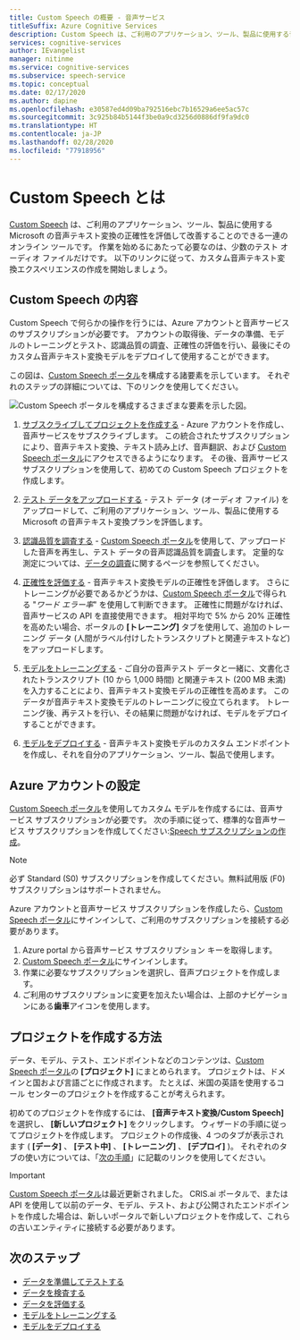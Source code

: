 ```yaml
---
title: Custom Speech の概要 - 音声サービス
titleSuffix: Azure Cognitive Services
description: Custom Speech は、ご利用のアプリケーション、ツール、製品に使用する音声テキスト変換の正確性を評価して改善することのできる一連のオンライン ツールです。 作業を始めるにあたって必要なのは、少数のテスト オーディオ ファイルだけです。 以下のリンクに従って、カスタム音声テキスト変換エクスペリエンスの作成を開始しましょう。
services: cognitive-services
author: IEvangelist
manager: nitinme
ms.service: cognitive-services
ms.subservice: speech-service
ms.topic: conceptual
ms.date: 02/17/2020
ms.author: dapine
ms.openlocfilehash: e30587ed4d09ba792516ebc7b16529a6ee5ac57c
ms.sourcegitcommit: 3c925b84b5144f3be0a9cd3256d0886df9fa9dc0
ms.translationtype: HT
ms.contentlocale: ja-JP
ms.lasthandoff: 02/28/2020
ms.locfileid: "77918956"
---
```

# <a name="what-is-custom-speech"></a>Custom Speech とは

[Custom Speech](https://aka.ms/customspeech) は、ご利用のアプリケーション、ツール、製品に使用する Microsoft の音声テキスト変換の正確性を評価して改善することのできる一連のオンライン ツールです。 作業を始めるにあたって必要なのは、少数のテスト オーディオ ファイルだけです。 以下のリンクに従って、カスタム音声テキスト変換エクスペリエンスの作成を開始しましょう。

## <a name="whats-in-custom-speech"></a>Custom Speech の内容

Custom Speech で何らかの操作を行うには、Azure アカウントと音声サービスのサブスクリプションが必要です。 アカウントの取得後、データの準備、モデルのトレーニングとテスト、認識品質の調査、正確性の評価を行い、最後にそのカスタム音声テキスト変換モデルをデプロイして使用することができます。

この図は、[Custom Speech ポータル](https://aka.ms/customspeech)を構成する諸要素を示しています。 それぞれのステップの詳細については、下のリンクを使用してください。

![Custom Speech ポータルを構成するさまざまな要素を示した図。](./media/custom-speech/custom-speech-overview.png)

1. [サブスクライブしてプロジェクトを作成する](#set-up-your-azure-account) - Azure アカウントを作成し、音声サービスをサブスクライブします。 この統合されたサブスクリプションにより、音声テキスト変換、テキスト読み上げ、音声翻訳、および [Custom Speech ポータル](https://speech.microsoft.com/customspeech)にアクセスできるようになります。 その後、音声サービス サブスクリプションを使用して、初めての Custom Speech プロジェクトを作成します。

2. [テスト データをアップロードする](how-to-custom-speech-test-data.md) - テスト データ (オーディオ ファイル) をアップロードして、ご利用のアプリケーション、ツール、製品に使用する Microsoft の音声テキスト変換プランを評価します。

3. [認識品質を調査する](how-to-custom-speech-inspect-data.md) - [Custom Speech ポータル](https://speech.microsoft.com/customspeech)を使用して、アップロードした音声を再生し、テスト データの音声認識品質を調査します。 定量的な測定については、[データの調査](how-to-custom-speech-inspect-data.md)に関するページを参照してください。

4. [正確性を評価する](how-to-custom-speech-evaluate-data.md) - 音声テキスト変換モデルの正確性を評価します。 さらにトレーニングが必要であるかどうかは、[Custom Speech ポータル](https://speech.microsoft.com/customspeech)で得られる "*ワード エラー率*" を使用して判断できます。 正確性に問題がなければ、音声サービスの API を直接使用できます。 相対平均で 5% から 20% 正確性を高めたい場合、ポータルの **[トレーニング]** タブを使用して、追加のトレーニング データ (人間がラベル付けしたトランスクリプトと関連テキストなど) をアップロードします。

5. [モデルをトレーニングする](how-to-custom-speech-train-model.md) - ご自分の音声テスト データと一緒に、文書化されたトランスクリプト (10 から 1,000 時間) と関連テキスト (200 MB 未満) を入力することにより、音声テキスト変換モデルの正確性を高めます。 このデータが音声テキスト変換モデルのトレーニングに役立てられます。 トレーニング後、再テストを行い、その結果に問題がなければ、モデルをデプロイすることができます。

6. [モデルをデプロイする](how-to-custom-speech-deploy-model.md) - 音声テキスト変換モデルのカスタム エンドポイントを作成し、それを自分のアプリケーション、ツール、製品で使用します。

## <a name="set-up-your-azure-account"></a>Azure アカウントの設定

[Custom Speech ポータル](https://speech.microsoft.com/customspeech)を使用してカスタム モデルを作成するには、音声サービス サブスクリプションが必要です。 次の手順に従って、標準的な音声サービス サブスクリプションを作成してください:[Speech サブスクリプションの作成](get-started.md#new-resource)。

> [!NOTE]
> 必ず Standard (S0) サブスクリプションを作成してください。無料試用版 (F0) サブスクリプションはサポートされません。

Azure アカウントと音声サービス サブスクリプションを作成したら、[Custom Speech ポータル](https://speech.microsoft.com/customspeech)にサインインして、ご利用のサブスクリプションを接続する必要があります。

1. Azure portal から音声サービス サブスクリプション キーを取得します。
2. [Custom Speech ポータル](https://aka.ms/custom-speech)にサインインします。
3. 作業に必要なサブスクリプションを選択し、音声プロジェクトを作成します。
4. ご利用のサブスクリプションに変更を加えたい場合は、上部のナビゲーションにある**歯車**アイコンを使用します。

## <a name="how-to-create-a-project"></a>プロジェクトを作成する方法

データ、モデル、テスト、エンドポイントなどのコンテンツは、[Custom Speech ポータル](https://speech.microsoft.com/customspeech)の **[プロジェクト]** にまとめられます。 プロジェクトは、ドメインと国および言語ごとに作成されます。 たとえば、米国の英語を使用するコール センターのプロジェクトを作成することが考えられます。

初めてのプロジェクトを作成するには、 **[音声テキスト変換/Custom Speech]** を選択し、 **[新しいプロジェクト]** をクリックします。 ウィザードの手順に従ってプロジェクトを作成します。 プロジェクトの作成後、4 つのタブが表示されます ( **[データ]** 、 **[テスト中]** 、 **[トレーニング]** 、 **[デプロイ]** )。 それぞれのタブの使い方については、「[次の手順](#next-steps)」に記載のリンクを使用してください。

> [!IMPORTANT]
> [Custom Speech ポータル](https://aka.ms/custom-speech)は最近更新されました。 CRIS.ai ポータルで、または API を使用して以前のデータ、モデル、テスト、および公開されたエンドポイントを作成した場合は、新しいポータルで新しいプロジェクトを作成して、これらの古いエンティティに接続する必要があります。

## <a name="next-steps"></a>次のステップ

* [データを準備してテストする](how-to-custom-speech-test-data.md)
* [データを検査する](how-to-custom-speech-inspect-data.md)
* [データを評価する](how-to-custom-speech-evaluate-data.md)
* [モデルをトレーニングする](how-to-custom-speech-train-model.md)
* [モデルをデプロイする](how-to-custom-speech-deploy-model.md)
